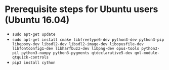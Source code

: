 # Prerequisite steps for Ubuntu users (Ubuntu 16.04)

 - `sudo apt-get update`
 - `sudo apt-get install cmake libfreetype6-dev python3-dev python3-pip libepoxy-dev libsdl2-dev libsdl2-image-dev libopusfile-dev libfontconfig1-dev libharfbuzz-dev libpng-dev opus-tools python3-pil python3-numpy python3-pygments qtdeclarative5-dev qml-module-qtquick-controls`
 - `pip3 install cython`
